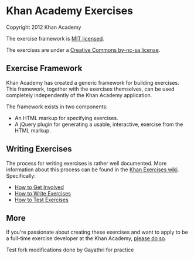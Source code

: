 # Khan Academy Exercises

Copyright 2012 Khan Academy

The exercise framework is [MIT licensed](http://en.wikipedia.org/wiki/MIT_License).

The exercises are under a [Creative Commons by-nc-sa license](http://en.wikipedia.org/wiki/Creative_Commons_licenses).

## Exercise Framework

Khan Academy has created a generic framework for building exercises. This framework, together with the exercises themselves, can be used completely independently of the Khan Academy application.

The framework exists in two components:

* An HTML markup for specifying exercises.
* A jQuery plugin for generating a usable, interactive, exercise from the HTML markup.

## Writing Exercises

The process for writing exercises is rather well documented. More information about this process can be found in the [Khan Exercises wiki](https://github.com/Khan/khan-exercises/wiki). Specifically:

* [How to Get Involved](https://github.com/Khan/khan-exercises/wiki/Getting-Involved)
* [How to Write Exercises](https://github.com/Khan/khan-exercises/wiki/Writing-Exercises:-Home)
* [How to Test Exercises](https://github.com/Khan/khan-exercises/wiki/Testing-Exercises)

## More

If you're passionate about creating these exercises and want to apply to be a full-time exercise developer at the Khan Academy, [please do so](http://hire.jobvite.com/CompanyJobs/Careers.aspx?c=qd69Vfw7&page=Job%20Description&j=ohjSVfw7).

Test fork modifications done by Gayathri for practice
